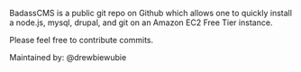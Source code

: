 BadassCMS is a public git repo on Github which allows one to
  quickly install a node.js, mysql, drupal, and git on an
  Amazon EC2 Free Tier instance.

Please feel free to contribute commits.

Maintained by: @drewbiewubie
